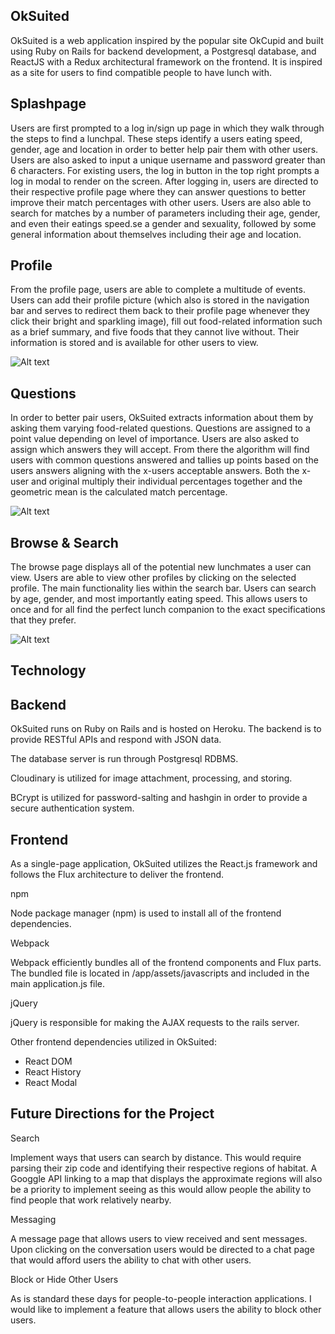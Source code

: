 ## OkSuited

OkSuited is a web application inspired by the popular site OkCupid and built using Ruby on Rails for backend development, a Postgresql database, and ReactJS with a Redux architectural framework on the frontend.  It is inspired as a site for users to find compatible people to have lunch with.

## Splashpage

Users are first prompted to a log in/sign up page in which they walk through the steps to find a lunchpal. These steps identify a users eating speed, gender, age and location in order to better help pair them with other users.  Users are also asked to input a unique username and password greater than 6 characters. For existing users, the log in button in the top right prompts a log in modal to render on the screen. After logging in, users are directed to their respective profile page where they can answer questions to better improve their match percentages with other users.  Users are also able to search for matches by a number of parameters including their age, gender, and even their eatings speed.se a gender and sexuality, followed by some general information about themselves including their age and location.


## Profile

From the profile page, users are able to complete a multitude of events.  Users can add their profile picture (which also is stored in the navigation bar and serves to redirect them back to their profile page whenever they click their bright and sparkling image), fill out food-related information such as a brief summary, and five foods that they cannot live without. Their information is stored and is available for other users to view.

![Alt text](https://user-images.githubusercontent.com/26631708/28739337-05b0f39a-73af-11e7-9ddf-d25167139f7a.png "Optional title")


## Questions

In order to better pair users, OkSuited extracts information about them by asking them varying food-related questions.  Questions are assigned to a point value depending on level of importance.  Users are also asked to assign which answers they will accept. From there the algorithm will find users with common questions answered and tallies up points based on the users answers aligning with the x-users acceptable answers.  Both the x-user and original multiply their individual percentages together and the geometric mean is the calculated match percentage.

![Alt text](https://user-images.githubusercontent.com/26631708/28739330-f8ce551e-73ae-11e7-967e-01e3508ae381.png "Optional title")


## Browse & Search

The browse page displays all of the potential new lunchmates a user can view.  Users are able to view other profiles by clicking on the selected profile.  The main functionality lies within the search bar.  Users can search by age, gender, and most importantly eating speed. This allows users to once and for all find the perfect lunch companion to the exact specifications that they prefer.

![Alt text](https://user-images.githubusercontent.com/26631708/28739318-dbe89108-73ae-11e7-9277-4099678a0a03.png "Optional title")

## Technology

## Backend

OkSuited runs on Ruby on Rails and is hosted on Heroku.  The backend is to provide RESTful APIs and respond with JSON data.

The database server is run through Postgresql RDBMS.

Cloudinary is utilized for image attachment, processing, and storing.

BCrypt is utilized for password-salting and hashgin in order to provide a secure authentication system.

## Frontend

As a single-page application, OkSuited utilizes the React.js framework and follows the Flux architecture to deliver the frontend.

npm

Node package manager (npm) is used to install all of the frontend dependencies.

Webpack

Webpack efficiently bundles all of the frontend components and Flux parts. The bundled file is located in /app/assets/javascripts and included in the main application.js file.

jQuery

jQuery is responsible for making the AJAX requests to the rails server.

Other frontend dependencies utilized in OkSuited:

  * React DOM
  * React History
  * React Modal




## Future Directions for the Project

Search

Implement ways that users can search by distance.  This would require parsing their zip code and identifying their respective regions of habitat.  A Googgle API linking to a map that displays the approximate regions will also be a priority to implement seeing as this would allow people the ability to find people that work relatively nearby.

Messaging

A message page that allows users to view received and sent messages.  Upon clicking on the conversation users would be directed to a chat page that would afford users the ability to chat with other users.

Block or Hide Other Users

As is standard these days for people-to-people interaction applications. I would like to implement a feature that allows users the ability to block other users.

